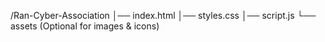 /Ran-Cyber-Association
│── index.html
│── styles.css
│── script.js
└── assets (Optional for images & icons)
